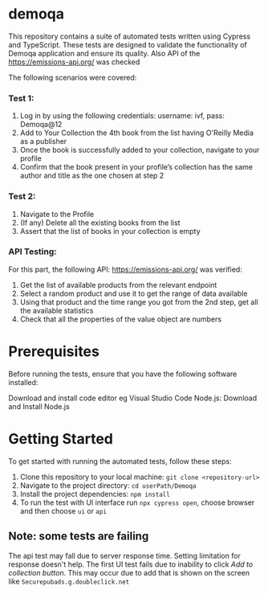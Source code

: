 # demoqa

This repository contains a suite of automated tests written using Cypress and TypeScript. These tests are designed to validate the functionality of Demoqa application and ensure its quality. Also API of the https://emissions-api.org/ was checked

The following scenarios were covered:

### Test 1:
1. Log in by using the following credentials: username: ivf, pass: Demoqa@12
2. Add to Your Collection the 4th book from the list having O'Reilly Media as a
publisher
3. Once the book is successfully added to your collection, navigate to your profile
4. Confirm that the book present in your profile’s collection has the same author and
title as the one chosen at step 2

### Test 2:
1. Navigate to the Profile
2. (If any) Delete all the existing books from the list
3. Assert that the list of books in your collection is empty

### API Testing:
For this part, the following API: https://emissions-api.org/ was verified:
1. Get the list of available products from the relevant endpoint
2. Select a random product and use it to get the range of data available
3. Using that product and the time range you got from the 2nd step, get all the available statistics
4. Check that all the properties of the value object are numbers

# Prerequisites
Before running the tests, ensure that you have the following software installed:

Download and install code editor eg Visual Studio Code
Node.js: Download and Install Node.js

# Getting Started
To get started with running the automated tests, follow these steps:

1. Clone this repository to your local machine: `git clone <repository-url>`
2. Navigate to the project directory: `cd userPath/Demoqa`
3. Install the project dependencies: `npm install`
4. To run the test with UI interface run `npx cypress open`, choose browser and then choose `ui` or `api`

## Note: some tests are failing
The api test may fall due to server response time. Setting limitation for response doesn't help.
The first UI test fails due to inability to click *Add to collection button*. This may occur due to add that is shown on the screen like `Securepubads.g.doubleclick.net`